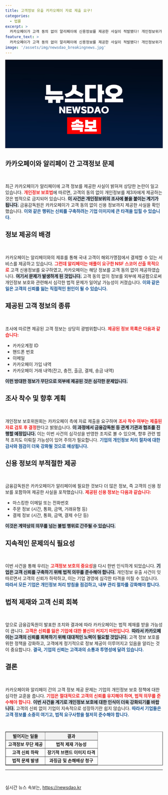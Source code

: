 ```yaml
---
title: 고객정보 유출 카카오페이 자료 제출 요구!
categories:
  - 법률
excerpt: >
  카카오페이가 고객 동의 없이 알리페이에 신용정보를 제공한 사실이 적발됐다! 개인정보위가 본격 조사에 착수할 예정이며, 그 배경과 파장은 어떻게 되는지 알아보자. 클릭해서 자세히 확인하세요!
feature_text: >
  카카오페이가 고객 동의 없이 알리페이에 신용정보를 제공한 사실이 적발됐다! 개인정보위가 본격 조사에 착수할 예정이며, 그 배경과 파장은 어떻게 되는지 알아보자. 클릭해서 자세히 확인하세요!
image: '/assets/img/newsdao_breakingnews.jpg'
---
```


<p><img src="/assets/img/newsdao_breakingnews.jpg" alt="koreaapp 속보" /></p>

<h2 data-ke-size="size26">카카오페이와 알리페이 간 고객정보 문제</h2>

<p data-ke-size="size16">&nbsp;</p>

<p data-ke-size="size16">최근 카카오페이가 알리페이에 고객 정보를 제공한 사실이 밝혀져 상당한 논란이 일고 있습니다. <b><span style="color: #ee2323;">개인정보 보호법</span></b>에 따르면, 고객의 동의 없이 개인정보를 제3자에게 제공하는 것은 법적으로 금지되어 있습니다. <b><span style="background-color: #21538527;">이 사건은 개인정보위의 조사에 불을 붙이는 계기가 됩니다.</span></b> 금융감독원은 카카오페이가 고객 동의 없이 신용 정보까지 제공한 사실을 확인했습니다. <b><span style="color: #1a5490;">이와 같은 행위는 신뢰를 구축하려는 기업 이미지에 큰 타격을 입힐 수 있습니다.</span></b></p>

<h2 data-ke-size="size26">정보 제공의 배경</h2>

<p data-ke-size="size16">&nbsp;</p>

<p data-ke-size="size16">카카오페이는 알리페이와의 제휴를 통해 국내 고객이 해외가맹점에서 결제할 수 있는 서비스를 제공하고 있습니다. <b><span style="color: #ee2323;">그런데 알리페이는 애플이 요구한 NSF 스코어 산출 목적으로</span></b> 고객 신용정보를 요구하였고, 카카오페이는 해당 정보를 고객 동의 없이 제공하였습니다. <b><span style="background-color: #21538527;">여기서 문제가 발생하게 된 것입니다.</span></b> 고객 동의 없이 정보를 외부에 제공함으로써 개인정보 보호와 관련해서 심각한 법적 문제가 일어날 가능성이 커졌습니다. <b><span style="color: #1a5490;">이와 같은 일은 고객의 신뢰를 잃는 직접적인 원인이 될 수 있습니다.</span></b></p>

<h2 data-ke-size="size26">제공된 고객 정보의 종류</h2>

<p data-ke-size="size16">&nbsp;</p>

<p data-ke-size="size16">조사에 따르면 제공된 고객 정보는 상당히 광범위합니다. <b><span style="color: #ee2323;">제공된 정보 목록은 다음과 같습니다:</span></b></p>

<ul>
    <li>카카오계정 ID</li>
    <li>핸드폰 번호</li>
    <li>이메일</li>
    <li>카카오페이 가입 내역</li>
    <li>카카오페이 거래 내역(잔고, 충전, 출금, 결제, 송금 내역)</li>
</ul>

<p data-ke-size="size16"><b><span style="background-color: #21538527;">이런 방대한 정보가 무단으로 외부에 제공된 것은 심각한 문제입니다.</span></b></p>

<h2 data-ke-size="size26">조사 착수 및 향후 계획</h2>

<p data-ke-size="size16">&nbsp;</p>

<p data-ke-size="size16">개인정보 보호위원회는 카카오페이 측에 자료 제출을 요구하며 <b><span style="color: #ee2323;">조사 착수 여부는 제출된 자료 검토 후 결정</span></b>한다고 밝혔습니다. <b><span style="background-color: #21538527;">이 과정에서 금융감독원 등 관계 기관과 협조를 진행할 예정입니다.</span></b> 이는 이번 사건의 심각성을 반영한 조치로 볼 수 있으며, 향후 관련 법적 조치도 이뤄질 가능성이 있어 주의가 필요합니다. <b><span style="color: #1a5490;">기업의 개인정보 처리 절차에 대한 감사와 점검이 더욱 강화될 것으로 예상됩니다.</span></b></p>

<h2 data-ke-size="size26">신용 정보의 부적절한 제공</h2>

<p data-ke-size="size16">&nbsp;</p>

<p data-ke-size="size16">금융감독원은 카카오페이가 알리페이에 필요한 것보다 더 많은 정보, 즉 고객의 신용 정보를 포함하여 제공한 사실을 포착했습니다. <b><span style="color: #ee2323;">제공된 신용 정보는 다음과 같습니다:</span></b></p>

<ul>
    <li>마스킹한 이메일 또는 전화번호</li>
    <li>주문 정보 (시간, 통화, 금액, 거래유형 등)</li>
    <li>결제 정보 (시간, 통화, 금액, 결제 수단 등)</li>
</ul>

<p data-ke-size="size16"><b><span style="background-color: #21538527;">이것은 계약상의 의무를 넘는 불법 행위로 간주될 수 있습니다.</span></b></p>

<h2 data-ke-size="size26">지속적인 문제의식 필요성</h2>

<p data-ke-size="size16">&nbsp;</p>

<p data-ke-size="size16">이번 사건을 통해 우리는 <b><span style="color: #ee2323;">고객정보 보호의 중요성</span></b>을 다시 한번 인식하게 되었습니다. <b><span style="background-color: #21538527;">기업은 고객 신뢰를 구축하기 위해 법적 의무를 준수해야 합니다.</span></b> 개인정보 유출 사건이 잇따르면서 고객의 신뢰가 하락하고, 이는 기업 경영에 심각한 타격을 미칠 수 있습니다. <b><span style="color: #1a5490;">따라서 모든 기업은 개인정보 처리 방침을 점검하고, 내부 관리 절차를 강화해야 합니다.</span></b></p>

<h2 data-ke-size="size26">법적 제재와 고객 신뢰 회복</h2>

<p data-ke-size="size16">&nbsp;</p>

<p data-ke-size="size16">앞으로 금융감독원이 발표한 조치와 결과에 따라 카카오페이는 법적 제재를 받을 가능성이 큽니다. <b><span style="color: #ee2323;">고객은 신뢰를 잃은 기업에 대한 불신이 커지기 마련입니다.</span></b> <b><span style="background-color: #21538527;">따라서 카카오페이는 고객의 신뢰를 회복하기 위해 대대적인 노력이 필요할 것입니다.</span></b> 고객 정보 보호를 위한 정책을 강화하고, 고객에게 정기적으로 정보 제공이 이루어지고 있음을 알리는 것이 중요합니다. <b><span style="color: #1a5490;">결국, 기업의 신뢰는 고객과의 소통과 투명성에 달려 있습니다.</span></b></p>

<h2 data-ke-size="size26">결론</h2>

<p data-ke-size="size16">&nbsp;</p>

<p data-ke-size="size16">카카오페이와 알리페이 간의 고객 정보 제공 문제는 기업의 개인정보 보호 정책에 대한 심각한 교훈을 줍니다. <b><span style="color: #ee2323;">기업은 절대적으로 고객의 신뢰를 유지해야 하며, 법적 의무를 준수해야 합니다.</span></b> <b><span style="background-color: #21538527;">이번 사건을 계기로 개인정보 보호에 대한 인식이 더욱 강화되기를 바랍니다.</span></b> 고객의 신뢰 없이 기업이 지속적으로 성장하기란 쉽지 않습니다. <b><span style="color: #1a5490;">따라서 기업들은 고객 정보를 소중히 여기고, 법적 요구사항을 철저히 준수해야 합니다.</span></b></p>

<p data-ke-size="size16">&nbsp;</p>

<table style="width: 100%; border-collapse: collapse;" border="1">
    <tbody>
        <tr style="background-color: #f2f2f2;">
            <td style="text-align: center; height: 17px;"><b>벌어지는 일들</b></td>
            <td style="text-align: center; height: 17px;"><b>결과</b></td>
        </tr>
        <tr>
            <td style="text-align: center; height: 17px;"><b>고객정보 무단 제공</b></td>
            <td style="text-align: center; height: 17px;"><b>법적 제재 가능성</b></td>
        </tr>
        <tr>
            <td style="text-align: center; height: 17px;"><b>고객 신뢰 하락</b></td>
            <td style="text-align: center; height: 17px;"><b>장기적 브랜드 이미지 타격</b></td>
        </tr>
        <tr>
            <td style="text-align: center; height: 17px;"><b>법적 문제 발생</b></td>
            <td style="text-align: center; height: 17px;"><b>과징금 및 손해배상 청구</b></td>
        </tr>
    </tbody>
</table>

<hr>

<p data-ke-size="size16">&nbsp;</p>
실시간 뉴스 속보는, <a href="https://newsdao.kr" rel="dofollow">https://newsdao.kr</a>


